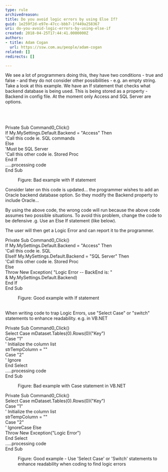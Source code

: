 ```yaml
---
type: rule
archivedreason: 
title: Do you avoid logic errors by using Else If?
guid: 1e259f2d-e97e-47cc-bbb7-1f449a258367
uri: do-you-avoid-logic-errors-by-using-else-if
created: 2018-04-25T17:44:41.0000000Z
authors:
- title: Adam Cogan
  url: https://ssw.com.au/people/adam-cogan
related: []
redirects: []

---
```



We see a lot of programmers doing this, they have two conditions - true and false - and they do not consider other possibilities - e.g. an empty string. Take a look at this example. We have an If statement that checks what backend database is being used. This is being stored as a property - Backend in config file. At the moment only Access and SQL Server are options.<br><br>
<br><excerpt class='endintro'></excerpt><br>
<p class="ssw15-rteElement-CodeArea">Private Sub Command0_Click()<br>If My.MySettings.Default.Backend = &quot;Access&quot; Then<br>'Call this code ie. SQL commands<br>Else<br>'Must be SQL Server<br>'Call this other code ie. Stored Proc<br>End If<br>.....processing code<br>End Sub <br></p><dd class="ssw15-rteElement-FigureBad"> Figure&#58; Bad example with If statement</dd><p>Consider later on this code is updated... the programmer wishes to add an Oracle backend database option. So they modify the Backend property to include Oracle...<br></p><p>By using the above code, the wrong code will run because the above code assumes two possible situations. To avoid this problem, change the code to be defensive .g. Use an Else If statement (like below).</p><p>The user will then get a Logic Error and can report it to the programmer.​<br></p><p class="ssw15-rteElement-CodeArea">Private Sub Command0_Click()<br>If My.MySettings.Default.Backend = &quot;Access&quot; Then<br>'Call this code ie. SQL<br>ElseIf My.MySettings.Default.Backend = &quot;SQL Server&quot; Then<br>'Call this other code ie. Stored Proc<br>Else<br>Throw New Exception( &quot;Logic Error -- BackEnd is&#58; &quot;<br>&amp; My.MySettings.Default.Backend)<br>End If<br>End Sub<br></p><dd class="ssw15-rteElement-FigureGood">Figure&#58; Good example with If statement</dd><p class="ssw15-rteElement-P"><br>When writing code to trap Logic Errors, use &quot;Select Case&quot; or &quot;switch&quot; statements to enhance readability. e.g. in VB.NET <br></p><p class="ssw15-rteElement-CodeArea">Private Sub Command0_Click()<br>Select Case mDataset.Tables(0).Rows(0)(&quot;Key&quot;)<br>Case &quot;1&quot;<br>' Initialize the column list<br>strTempColumn = &quot;&quot;<br>Case &quot;2&quot;<br>' Ignore<br>End Select<br>.....processing code<br>End Sub<br></p><dd class="ssw15-rteElement-FigureBad">Figure&#58; Bad example with Case statement in VB.NET <br></dd><p class="ssw15-rteElement-CodeArea">Private Sub Command0_Click()<br>Select Case mDataset.Tables(0).Rows(0)(&quot;Key&quot;)<br>Case &quot;1&quot;<br>' Initialize the column list<br>strTempColumn = &quot;&quot;<br>Case &quot;2&quot;<br>' IgnoreCase Else<br>Throw New Exception(&quot;Logic Error&quot;)<br>End Select<br>.....processing code<br>End Sub<br></p><dd class="ssw15-rteElement-FigureGood">Figure&#58; Good example - Use 'Select Case' or 'Switch' statements to enhance readability when coding to find logic errors <br></dd>


